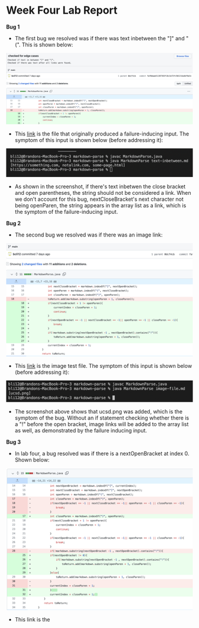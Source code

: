 # Week Four Lab Report

**Bug 1**
* The first bug we resolved was if there was text inbetween the "]" and "(". This is shown below:

![Image](lab-2-screenshots/bug1.png)

* This [link](https://github.com/bcli12/markdown-parse/blob/main/text-inbetween.md) is the file that originally produced a failure-inducing input. The symptom of this input is shown below (before addressing it):

![Image](lab-2-screenshots/bug-1-symptom.png)

* As shown in the screenshot, if there's text inbetwen the close bracket and open parentheses, the string should not be considered a link. When we don't account for this bug, nextCloseBracket's next character not being openParen, the string appears in the array list as a link, which is the symptom of the failure-inducing input.

**Bug 2**
* The second bug we resolved was if there was an image link:

![Image](lab-2-screenshots/bug-2.png)

* This [link](https://github.com/bcli12/markdown-parse/blob/main/image-file.md) is the image test file. The symptom of this input is shown below (before addressing it):

![Image](lab-2-screenshots/bug-2-symptom.png)

* The screenshot above shows that ucsd.png was added, which is the symptom of the bug. Without an if statement checking whether there is a "!" before the open bracket, image links will be added to the array list as well, as demonstrated by the failure inducing input.

**Bug 3**
* In lab four, a bug resolved was if there is a nextOpenBracket at index 0. Shown below:

![Image](lab-2-screenshots/bug-3.png)

* This link is the 
